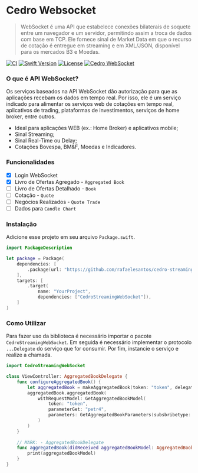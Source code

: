 # Cedro Websocket

> WebSocket é uma API que estabelece conexões bilaterais de soquete entre um navegador e um servidor, permitindo assim a troca de dados com base em TCP. Ele fornece sinal de Market Data em que o recurso de cotação é entregue em streaming e em XML/JSON, disponível para os mercados B3 e Moedas.

[![CI](https://github.com/rafaelesantos/cedro-streaming-websocket/actions/workflows/swift.yml/badge.svg)](https://github.com/rafaelesantos/cedro-streaming-websocket/actions/workflows/swift.yml)
[![Swift Version][swift-image]][swift-url]
[![License][license-image]][license-url]
[![Cedro WebSocket][cedro-image]][cedro-url]

### O que é API WebSocket?

Os serviços baseados na API WebSocket dão autorização para que as aplicações recebam os dados em tempo real. Por isso, ele é um serviço indicado para alimentar os serviços web de cotações em tempo real, aplicativos de trading, plataformas de investimentos, serviços de home broker, entre outros.

* Ideal para aplicações WEB (ex.: Home Broker) e aplicativos mobile;
* Sinal Streaming;
* Sinal Real-Time ou Delay;
* Cotações Bovespa, BM&F, Moedas e Indicadores.

### Funcionalidades

- [X] Login WebSocket
- [X] Livro de Ofertas Agregado - `Aggregated Book`
- [ ] Livro de Ofertas Detalhado - `Book`
- [ ] Cotação - `Quote`
- [ ] Negócios Realizados - `Quote Trade`
- [ ] Dados para `Candle Chart`

### Instalação

Adicione esse projeto em seu arquivo `Package.swift`.

```swift
import PackageDescription

let package = Package(
    dependencies: [
        .package(url: "https://github.com/rafaelesantos/cedro-streaming-websocket.git", branch: "main")
    ],
    targets: [
        .target(
            name: "YourProject",
            dependencies: ["CedroStreamingWebSocket"]),
    ]
)
```

### Como Utilizar

Para fazer uso da biblioteca é necessário importar o pacote `CedroStreamingWebSocket`. Em seguida é necessário implementar o protocolo `...Delegate` do serviço que for consumir. Por fim, instancie o serviço e realize a chamada.

```swift
import CedroStreamingWebSocket

class ViewController: AggregatedBookDelegate {
    func configureAggregatedBook() {
        let aggregatedBook = makeAggregatedBook(token: "token", delegate: self)
        aggregatedBook.aggregatedBook(
            withRequestModel: GetAggregatedBookModel(
                token: "token",
                parameterGet: "petr4",
                parameters: GetAggregatedBookParameters(subsbribetype: .start)
            )
        )
    }
    
    // MARK: - AggregatedBookDelegate
    func aggregatedBook(didReceived aggregatedBookModel: AggregatedBookModel) {
        print(aggregatedBookModel)
    }
}
```

[swift-image]: https://img.shields.io/badge/swift-5.6-orange.svg
[swift-url]: https://www.swift.org/blog/swift-5.6-released/
[license-image]: https://img.shields.io/badge/License-MIT-blue.svg
[license-url]: LICENSE
[cedro-image]: https://img.shields.io/badge/WebSocket-Cedro-green.svg
[cedro-url]: https://www.marketdatacloud.com.br/APIs/websocket/
